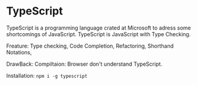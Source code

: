 # TypeScript
TypeScript is a programming language crated at Microsoft to adress some shortcomings of JavaScript.
TypeScript is JavaScript with Type Checking.

Freature:
    Type checking,
    Code Completion,
    Refactoring,
    Shorthand Notations,

DrawBack:
    Compiltaion: Browser don't understand TypeScript.

Installation: `npm i -g typescript`

